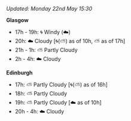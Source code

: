 *Updated: Monday 22nd May 15:30*

**Glasgow**

* 17h - 19h: :cyclone: Windy (:cloud:)
* 20h: :cloud: Cloudy [:cyclone:(:partly_sunny:) as of 10h, :partly_sunny: as of 17h]
* 21h - 1h: :partly_sunny: Partly Cloudy
* 2h - 4h: :cloud: Cloudy

**Edinburgh**

* 17h: :partly_sunny: Partly Cloudy [:cyclone:(:partly_sunny:) as of 16h]
* 18h: :partly_sunny: Partly Cloudy
* 19h: :partly_sunny: Partly Cloudy [:cloud: as of 10h]
* 20h - 4h: :cloud: Cloudy
